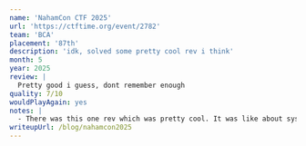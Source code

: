 ```yaml
---
name: 'NahamCon CTF 2025'
url: 'https://ctftime.org/event/2782'
team: 'BCA'
placement: '87th'
description: 'idk, solved some pretty cool rev i think'
month: 5
year: 2025
review: |
  Pretty good i guess, dont remember enough
quality: 7/10
wouldPlayAgain: yes
notes: |
  - There was this one rev which was pretty cool. It was like about syscalls or smth
writeupUrl: /blog/nahamcon2025
---
```

